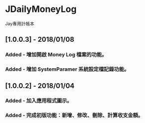 # JDailyMoneyLog
Jay專用計帳本


## [1.0.0.3] - 2018/01/08
### Added - 增加開啟 Money Log 檔案的功能。
### Added - 增加 SystemParamer 系統設定檔記錄功能。

## [1.0.0.2] - 2018/01/04
### Added - 加入應用程式圖示。
### Added - 完成初版功能：新增、修改、刪除、計算收支金額。



